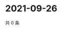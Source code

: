 # 2021-09-26

共 0 条

<!-- BEGIN -->
<!-- 最后更新时间 Sun Sep 26 2021 12:23:44 GMT+0800 (China Standard Time) -->

<!-- END -->
